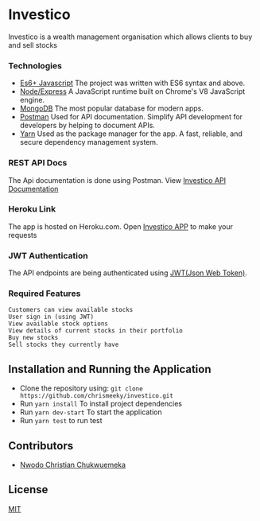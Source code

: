 # Investico
Investico  is a wealth management organisation which allows clients to buy and sell stocks


### Technologies
* [Es6+ Javascript](https://www.ecma-international.org/ecma-262/9.0/index.html) The project was written with ES6 syntax and above.
* [Node/Express](https://nodejs.org/en/) A JavaScript runtime built on Chrome's V8 JavaScript engine.
* [MongoDB](https://www.mongodb.com/) The most popular database for modern apps.
* [Postman](https://getpostman.com/) Used for API documentation. Simplify API development for developers by helping to document APIs.
* [Yarn](https://yarnpkg.com/lang/en/) Used as the package manager for the app. A fast, reliable, and secure dependency management system.


### REST API Docs
The Api documentation is done using Postman. View [Investico API Documentation](https://documenter.getpostman.com/view/7915396/SW12yxJD?version=latest)

### Heroku Link
The app is hosted on Heroku.com. Open [Investico APP](https://investicotest.herokuapp.com) to make your requests

### JWT Authentication
The API endpoints are being authenticated using [JWT(Json Web Token)](https://jwt.io/).

### Required Features

```
Customers can view available stocks
User sign in (using JWT)
View available stock options
View details of current stocks in their portfolio
Buy new stocks
Sell stocks they currently have
```

## Installation and Running the Application

* Clone the repository using: `git clone https://github.com/chrismeeky/investico.git`
* Run `yarn install` To install project dependencies
* Run `yarn dev-start` To start the application
* Run `yarn test` to run test

## Contributors
* [Nwodo Christian Chukwuemeka](https://github.com/Chrismeeky)


## License
[MIT](https://github.com/chrismeeky/soft_overflow/blob/develop/LICENSE)